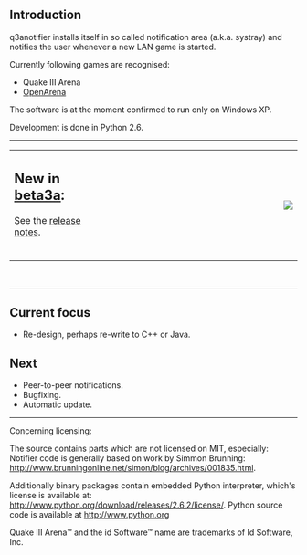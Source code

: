 ## Introduction ##

q3anotifier installs itself in so called notification area (a.k.a. systray) and notifies the user whenever a new LAN game is started.

Currently following games are recognised:
  * Quake III Arena
  * [OpenArena](http://openarena.ws/)

The software is at the moment confirmed to run only on Windows XP.

Development is done in Python 2.6.


---

<table border='0'>
<tr><td align='left' valign='top'>
<h2>New in <a href='http://q3anotifier.googlecode.com/files/q3anotifier-beta3a.zip'>beta3a</a>:</h2>

See the <a href='http://code.google.com/p/q3anotifier/wiki/ReleaseNote_beta3a'>release notes</a>.<br>
<br>
</td><td width='350' align='right'>
<img src='http://img52.imageshack.us/img52/416/screen1nju.png' />
</td></tr>
</table>
<br />

---


## Current focus ##
  * Re-design, perhaps re-write to C++ or Java.

## Next ##

  * Peer-to-peer notifications.
  * Bugfixing.
  * Automatic update.


---


Concerning licensing:

The source contains parts which are not licensed on MIT, especially:
Notifier code is generally based on work by Simmon Brunning: http://www.brunningonline.net/simon/blog/archives/001835.html.

Additionally binary packages contain embedded Python interpreter, which's license is available at: http://www.python.org/download/releases/2.6.2/license/. Python source code is available at http://www.python.org

Quake III Arena™ and the id Software™ name are trademarks of Id Software, Inc.